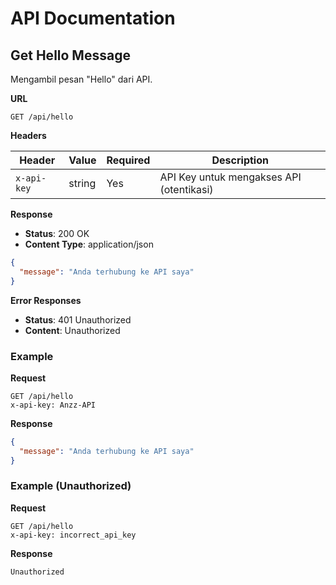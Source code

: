 # API Documentation

## Get Hello Message

Mengambil pesan "Hello" dari API.

**URL**

```
GET /api/hello
```

**Headers**

| Header       | Value           | Required | Description                         |
|--------------|-----------------|----------|-------------------------------------|
| `x-api-key`  | string          | Yes      | API Key untuk mengakses API (otentikasi) |

**Response**

- **Status**: 200 OK
- **Content Type**: application/json

```json
{
  "message": "Anda terhubung ke API saya"
}
```

**Error Responses**

- **Status**: 401 Unauthorized
- **Content**: Unauthorized

### Example

**Request**

```
GET /api/hello
x-api-key: Anzz-API
```

**Response**

```json
{
  "message": "Anda terhubung ke API saya"
}
```

### Example (Unauthorized)

**Request**

```
GET /api/hello
x-api-key: incorrect_api_key
```

**Response**

```
Unauthorized
```